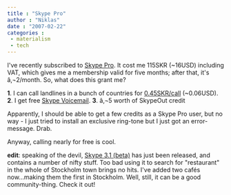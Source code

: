 ```yaml
---
title : "Skype Pro"
author : "Niklas"
date : "2007-02-22"
categories : 
 - materialism
 - tech
---
```


I've recently subscribed to [Skype Pro](http://share.skype.com/sites/en/2007/02/skype_pro_launches_today.html). It cost me 115SKR (~16USD) including VAT, which gives me a membership valid for five months; after that, it's â‚¬2/month. So, what does this grant me?

**1**. I can call landlines in a bunch of countries for [0.45SKR/call](http://www.skype.com/products/skypeout/rates/connection_fee.html) (~0.06USD). **2**. I get free [Skype Voicemail](http://www.skype.com/products/skypevoicemail). **3**. â‚¬5 worth of SkypeOut credit

Apparently, I should be able to get a few credits as a Skype Pro user, but no way - I just tried to install an exclusive ring-tone but I just got an error-message. Drab.

Anyway, calling nearly for free is cool.

**edit**: speaking of the devil, [Skype 3.1 (beta)](http://share.skype.com/sites/en/2007/02/skype_31_beta_for_windows_skyp.html) has just been released, and contains a number of nifty stuff. Too bad using it to search for "restaurant" in the whole of Stockholm town brings no hits. I've added two cafés now...making them the first in Stockholm. Well, still, it can be a good community-thing. Check it out!
